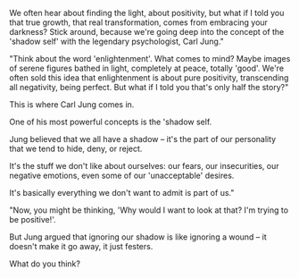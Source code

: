 We often hear about finding the light, about positivity, but what if I told you that true growth, that real transformation, comes from embracing your darkness? Stick around, because we're going deep into the concept of the 'shadow self' with the legendary psychologist, Carl Jung."

"Think about the word 'enlightenment'. What comes to mind? Maybe images of serene figures bathed in light, completely at peace, totally 'good'. We're often sold this idea that enlightenment is about pure positivity, transcending all negativity, being perfect. But what if I told you that's only half the story?"

This is where Carl Jung comes in.

One of his most powerful concepts is the 'shadow self.

Jung believed that we all have a shadow – it's the part of our personality that we tend to hide, deny, or reject.

It's the stuff we don't like about ourselves: our fears, our insecurities, our negative emotions, even some of our 'unacceptable' desires. 

It's basically everything we don't want to admit is part of us."

"Now, you might be thinking, 'Why would I want to look at that? I'm trying to be positive!'.

But Jung argued that ignoring our shadow is like ignoring a wound – it doesn't make it go away, it just festers.

What do you think?